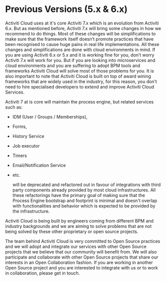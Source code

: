 # Previous Versions \(5.x & 6.x\)

Activiti Cloud uses at it's core Activiti 7.x which is an evolution from Activiti 6.x. But as mentioned before, Activiti 7.x will bring some changes in how we recommend to do things. Most of these changes will be simplifications to make sure that the framework itself doesn’t promote practices that have been recognised to cause huge pains in real life implementations. All these changes and simplifications are done with cloud environments in mind. If you are using Activiti 6.x or 5.x and it is working fine for you, don’t worry Activiti 7.x will work for you. But if you are looking into microservices and cloud environments and you are suffering to adopt BPM tools and frameworks Activiti Cloud will solve most of those problems for you. It is also important to note that Activiti Cloud is built on top of award wining frameworks that are widely used in the industry, for this reason, you don’t need to hire specialised developers to extend and improve Activiti Cloud Services.

Activiti 7 at is core will maintain the process engine, but related services such as:

* IDM \(User / Groups / Memberships\),
* Forms,
* History Service
* Job executor
* Timers
* Email/Notification Service
* etc.

  will be deprecated and refactored out in favour of integrations with third party components already provided by most cloud infrastructures. All these refactorings have the primary goal of making sure that the Process Engine bootstrap and footprint is minimal and doesn't overlap with functionalities and behavior which is expected to be provided by the infrastructure.

Activiti Cloud is being built by engineers coming from different BPM and industry backgrounds and we are aiming to solve problems that are not being solved by these other proprietary or open source projects.

The team behind Activiti Cloud is very committed to Open Source practices and we will adopt and integrate our services with other Open Source projects that we believe that our community will benefit from. We will also participate and collaborate with other Open Source projects that share our interests in an Open Collaboration fashion. If you are working in another Open Source project and you are interested to integrate with us or to work in collaboration, please get in touch.


